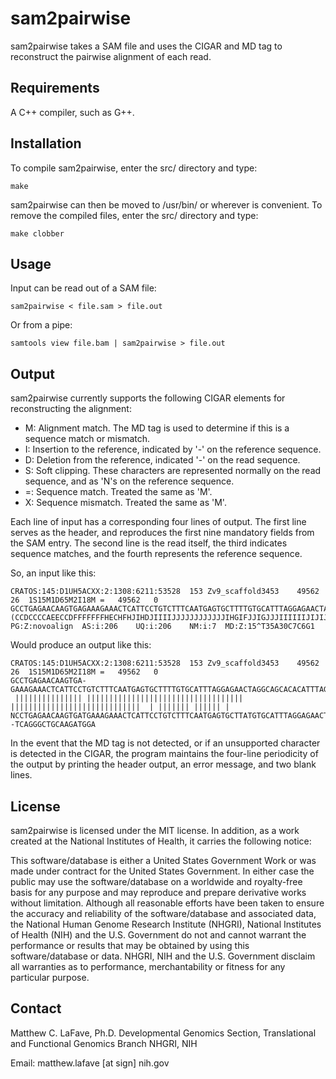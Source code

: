 sam2pairwise
============

sam2pairwise takes a SAM file and uses the CIGAR and MD tag to reconstruct the pairwise alignment of each read. 


Requirements
------------

A C++ compiler, such as G++.


Installation
------------

To compile sam2pairwise, enter the src/ directory and type:

    make

sam2pairwise can then be moved to /usr/bin/ or wherever is convenient. 
To remove the compiled files, enter the src/ directory and type:

    make clobber


Usage
-------

Input can be read out of a SAM file:

    sam2pairwise < file.sam > file.out

Or from a pipe:

    samtools view file.bam | sam2pairwise > file.out


Output
-------

sam2pairwise currently supports the following CIGAR elements for reconstructing the alignment:

* M: Alignment match. The MD tag is used to determine if this is a sequence match or mismatch.
* I: Insertion to the reference, indicated by '-' on the reference sequence.
* D: Deletion from the reference, indicated '-' on the read sequence.
* S: Soft clipping. These characters are represented normally on the read sequence, and as 'N's on the reference sequence.
* =: Sequence match. Treated the same as 'M'.
* X: Sequence mismatch. Treated the same as 'M'.

Each line of input has a corresponding four lines of output. The first line serves as the header, and reproduces the first nine mandatory fields from the SAM entry. The second line is the read itself, the third indicates sequence matches, and the fourth represents the reference sequence.

So, an input like this:

    CRATOS:145:D1UH5ACXX:2:1308:6211:53528	153	Zv9_scaffold3453	49562	26	1S15M1D65M2I18M	=	49562	0	GCCTGAGAACAAGTGAGAAAGAAACTCATTCCTGTCTTTCAATGAGTGCTTTTGTGCATTTAGGAGAACTAGGCAGCACACATTTAGGGCTGAAAGATGNA	(CCDCCCCAEECCDFFFFFFFHECHFHJIHDJIIIIJJJJJJJJJJJJIHGIFJJIGJJJIIIIIIJIJIJIGIIHGFCCJJJJJIJJHGHHHFFFDA1#C	PG:Z:novoalign	AS:i:206	UQ:i:206	NM:i:7	MD:Z:15^T35A30C7C6G1

Would produce an output like this:

    CRATOS:145:D1UH5ACXX:2:1308:6211:53528	153	Zv9_scaffold3453	49562	26	1S15M1D65M2I18M	=	49562	0
    GCCTGAGAACAAGTGA-GAAAGAAACTCATTCCTGTCTTTCAATGAGTGCTTTTGTGCATTTAGGAGAACTAGGCAGCACACATTTAGGGCTGAAAGATGNA
     ||||||||||||||| ||||||||||||||||||||||||||||||||||| |||||||||||||||||||||||||||||  | ||||||| |||||| |
    NCCTGAGAACAAGTGATGAAAGAAACTCATTCCTGTCTTTCAATGAGTGCTTATGTGCATTTAGGAGAACTAGGCAGCACAC--TCAGGGCTGCAAGATGGA

In the event that the MD tag is not detected, or if an unsupported character is detected in the CIGAR, the program maintains the four-line periodicity of the output by printing the header output, an error message, and two blank lines.


License
-------

sam2pairwise is licensed under the MIT license. In addition, as a work created at the National Institutes of Health, it carries the following notice:
 
This software/database is either a United States Government Work or was made under contract for the United States Government. In either case the public may use the software/database on a worldwide and royalty-free basis for any purpose and may reproduce and prepare derivative works without limitation. Although all reasonable efforts have been taken to ensure the accuracy and reliability of the software/database and associated data, the National Human Genome Research Institute (NHGRI), National Institutes of Health (NIH) and the U.S. Government do not and cannot warrant the performance or results that may be obtained by using this software/database or data. NHGRI, NIH and the U.S. Government disclaim all warranties as to performance, merchantability or fitness for any particular purpose.


Contact
-------

Matthew C. LaFave, Ph.D.
Developmental Genomics Section, Translational and Functional Genomics Branch
NHGRI, NIH

Email: matthew.lafave [at sign] nih.gov


